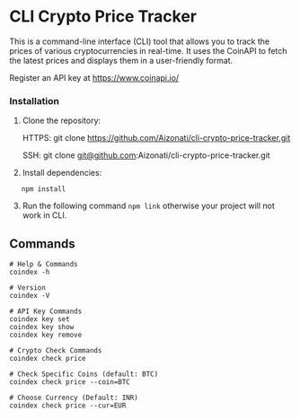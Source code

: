# CLI Crypto Price Tracker

This is a command-line interface (CLI) tool that allows you to track the prices of various cryptocurrencies in real-time. It uses the CoinAPI to fetch the latest prices and displays them in a user-friendly format.

Register an API key at https://www.coinapi.io/

### Installation

1. Clone the repository:

   HTTPS:
   git clone https://github.com/Aizonati/cli-crypto-price-tracker.git
   
   SSH:
   git clone git@github.com:Aizonati/cli-crypto-price-tracker.git

2. Install dependencies:
```
   npm install
```
3. Run the following command ```npm link``` otherwise your project will not work in CLI.


## Commands

```
# Help & Commands
coindex -h

# Version
coindex -V

# API Key Commands
coindex key set
coindex key show
coindex key remove

# Crypto Check Commands
coindex check price

# Check Specific Coins (default: BTC)
coindex check price --coin=BTC

# Choose Currency (Default: INR)
coindex check price --cur=EUR
```
